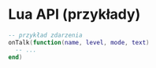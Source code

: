 # Lua API (przykłady)

```lua
-- przykład zdarzenia
onTalk(function(name, level, mode, text)
  -- ...
end)
